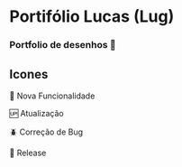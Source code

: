 # Portifólio Lucas (Lug)
 ### Portfolio de desenhos :art:

## Icones

:wrench: Nova Funcionalidade

:up: Atualização

:beetle: Correção de Bug

:checkered_flag: Release
